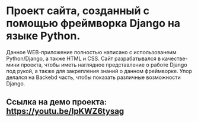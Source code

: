 # Проект сайта, созданный с помощью фреймворка Django на языке Python.
Данное WEB-приложение полностью написано с использованеим Python/Django, а также HTML и CSS. Сайт разрабатывался в качестве-мини проекта, чтобы иметь наглядное представление о работе Django под рукой, а также для закрепления знаний о данном фреймворке. Упор делался на Backebd часть, чтобы показать различные возможности Django.

## Ссылка на демо проекта: https://youtu.be/lpKWZ6tysag
